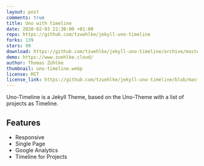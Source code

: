 ```yaml
---
layout: post
comments: true
title: Uno with timeline
date: 2020-02-03 22:30:00 +01:00
repo: https://github.com/tzuehlke/jekyll-uno-timeline
forks: 139
stars: 99
download: https://github.com/tzuehlke/jekyll-uno-timeline/archive/master.zip
demo: https://www.zuehlke.cloud/
author: Thomas Zühlke
thumbnail: uno-timeline.webp
license: MIT
license_link: https://github.com/tzuehlke/jekyll-uno-timeline/blob/master/LICENSE
---
```


Uno-Timeline is a Jekyll Theme, based on the Uno-Theme with a list of projects as Timeline.

## Features

* Responsive
* Single Page
* Google Analytics
* Timeline for Projects
